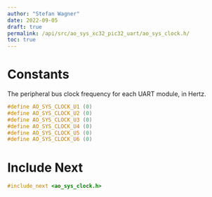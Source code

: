 ```yaml
---
author: "Stefan Wagner"
date: 2022-09-05
draft: true
permalink: /api/src/ao_sys_xc32_pic32_uart/ao_sys_clock.h/
toc: true
---
```


# Constants

The peripheral bus clock frequency for each UART module, in Hertz.

```c
#define AO_SYS_CLOCK_U1 (0)
#define AO_SYS_CLOCK_U2 (0)
#define AO_SYS_CLOCK_U3 (0)
#define AO_SYS_CLOCK_U4 (0)
#define AO_SYS_CLOCK_U5 (0)
#define AO_SYS_CLOCK_U6 (0)
```

# Include Next

```c
#include_next <ao_sys_clock.h>
```
